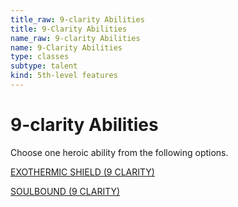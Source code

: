 ```yaml
---
title_raw: 9-clarity Abilities
title: 9-Clarity Abilities
name_raw: 9-clarity Abilities
name: 9-Clarity Abilities
type: classes
subtype: talent
kind: 5th-level features
---
```


# 9-clarity Abilities

Choose one heroic ability from the following options.

[EXOTHERMIC SHIELD (9 CLARITY)](./Exothermic%20Shield.md)

[SOULBOUND (9 CLARITY)](./Soulbound.md)
